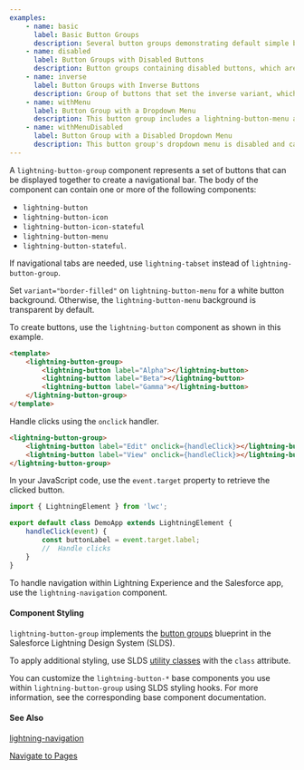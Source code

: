 ```yaml
---
examples:
    - name: basic
      label: Basic Button Groups
      description: Several button groups demonstrating default simple buttons, buttons with icons and variants, and a diverse set of button types contained in a single button group.
    - name: disabled
      label: Button Groups with Disabled Buttons
      description: Button groups containing disabled buttons, which are grayed out and can't be clicked. Buttons are disabled individually.
    - name: inverse
      label: Button Groups with Inverse Buttons
      description: Group of buttons that set the inverse variant, which displays with a dark background. The variant is set on each button.
    - name: withMenu
      label: Button Group with a Dropdown Menu
      description: This button group includes a lightning-button-menu as the last button, to provide a dropdown menu.
    - name: withMenuDisabled
      label: Button Group with a Disabled Dropdown Menu
      description: This button group's dropdown menu is disabled and can't be clicked.
---
```


A `lightning-button-group` component represents a set of buttons that can be displayed together to create a navigational bar. The body of the component can contain one or more of the following components:

-   `lightning-button`
-   `lightning-button-icon`
-   `lightning-button-icon-stateful`
-   `lightning-button-menu`
-   `lightning-button-stateful`.

If navigational tabs are needed, use `lightning-tabset` instead of `lightning-button-group`.

Set `variant="border-filled"` on `lightning-button-menu` for a white button background. Otherwise, the `lightning-button-menu` background is transparent by default.

To create buttons, use the `lightning-button` component as shown in this example.

```html
<template>
    <lightning-button-group>
        <lightning-button label="Alpha"></lightning-button>
        <lightning-button label="Beta"></lightning-button>
        <lightning-button label="Gamma"></lightning-button>
    </lightning-button-group>
</template>
```

Handle clicks using the `onclick` handler.

```html
<lightning-button-group>
    <lightning-button label="Edit" onclick={handleClick}></lightning-button>
    <lightning-button label="View" onclick={handleClick}></lightning-button>
</lightning-button-group>
```

In your JavaScript code, use the `event.target` property to retrieve the clicked button.

```javascript
import { LightningElement } from 'lwc';

export default class DemoApp extends LightningElement {
    handleClick(event) {
        const buttonLabel = event.target.label;
        //  Handle clicks
    }
}
```

To handle navigation within Lightning Experience and the Salesforce app, use the `lightning-navigation` component.

#### Component Styling

`lightning-button-group` implements the [button groups](https://www.lightningdesignsystem.com/components/button-groups/) blueprint in the Salesforce Lightning Design System (SLDS).

To apply additional styling, use SLDS [utility classes](https://www.lightningdesignsystem.com/utilities/alignment) with the `class` attribute.

You can customize the `lightning-button-*` base components you use within `lightning-button-group` using SLDS styling hooks. For more information, see the corresponding base component documentation.

#### See Also

[lightning-navigation](bundle/lightning-navigation/documentation)

[Navigate to Pages](https://developer.salesforce.com/docs/platform/lwc/guide/use-navigate)
